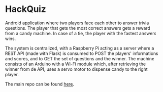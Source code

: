 # HackQuiz

Android application where two players face each other to answer trivia questions. The player that gets the most correct answers gets a reward from a candy machine. In case of a tie, the player with the fastest answers wins.

The system is centralized, with a Raspberry Pi acting as a server where a REST API (made with Flask) is consumed to POST the players' informations and scores, and to GET the set of questions and the winner. The machine consists of an Arduino with a Wi-Fi module which, after retrieving the winner from de API, uses a servo motor to dispense candy to the right player.

The main repo can be found [here](https://github.com/leandroljpa97/CandyMachine "CandyMachine repo").
